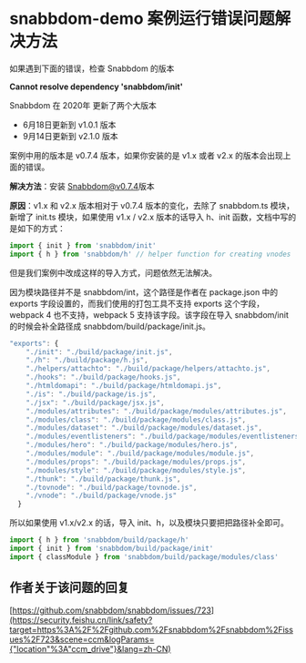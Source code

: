# snabbdom-demo 案例运行错误问题解决方法

如果遇到下面的错误，检查 Snabbdom 的版本

**Cannot resolve dependency 'snabbdom/init'**

Snabbdom 在 2020年 更新了两个大版本

- 6月18日更新到 v1.0.1 版本
- 9月14日更新到 v2.1.0 版本

案例中用的版本是 v0.7.4 版本，如果你安装的是 v1.x 或者 v2.x 的版本会出现上面的错误。

**解决方法**：安装 [Snabbdom@v0.7.4](https://security.feishu.cn/link/safety?target=mailto%3ASnabbdom%40v0.7.4&scene=ccm&logParams={"location"%3A"ccm_drive"}&lang=zh-CN)版本

**原因**：v1.x 和 v2.x 版本相对于 v0.7.4 版本的变化，去除了 snabbdom.ts 模块，新增了 init.ts 模块，如果使用 v1.x / v2.x 版本的话导入 h、init 函数，文档中写的是如下的方式：

```js
import { init } from 'snabbdom/init'
import { h } from 'snabbdom/h' // helper function for creating vnodes
```

但是我们案例中改成这样的导入方式，问题依然无法解决。

因为模块路径并不是 snabbdom/int，这个路径是作者在 package.json 中的 exports 字段设置的，而我们使用的打包工具不支持 exports 这个字段，webpack 4 也不支持，webpack 5 支持该字段。该字段在导入 snabbdom/init 的时候会补全路径成 snabbdom/build/package/init.js。

```js
"exports": {
    "./init": "./build/package/init.js",
    "./h": "./build/package/h.js",
    "./helpers/attachto": "./build/package/helpers/attachto.js",
    "./hooks": "./build/package/hooks.js",
    "./htmldomapi": "./build/package/htmldomapi.js",
    "./is": "./build/package/is.js",
    "./jsx": "./build/package/jsx.js",
    "./modules/attributes": "./build/package/modules/attributes.js",
    "./modules/class": "./build/package/modules/class.js",
    "./modules/dataset": "./build/package/modules/dataset.js",
    "./modules/eventlisteners": "./build/package/modules/eventlisteners.js",
    "./modules/hero": "./build/package/modules/hero.js",
    "./modules/module": "./build/package/modules/module.js",
    "./modules/props": "./build/package/modules/props.js",
    "./modules/style": "./build/package/modules/style.js",
    "./thunk": "./build/package/thunk.js",
    "./tovnode": "./build/package/tovnode.js",
    "./vnode": "./build/package/vnode.js"
  }
```

所以如果使用 v1.x/v2.x 的话，导入 init、h，以及模块只要把把路径补全即可。

```js
import { h } from 'snabbdom/build/package/h'
import { init } from 'snabbdom/build/package/init'
import { classModule } from 'snabbdom/build/package/modules/class'
```

## 作者关于该问题的回复

[https://github.com/snabbdom/snabbdom/issues/723](https://security.feishu.cn/link/safety?target=https%3A%2F%2Fgithub.com%2Fsnabbdom%2Fsnabbdom%2Fissues%2F723&scene=ccm&logParams={"location"%3A"ccm_drive"}&lang=zh-CN)